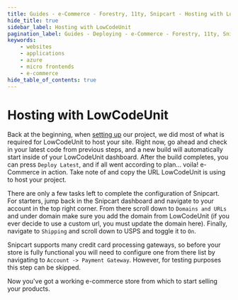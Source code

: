 ```yaml
---
title: Guides - e-Commerce - Forestry, 11ty, Snipcart - Hosting with LowCodeUnit
hide_title: true
sidebar_label: Hosting with LowCodeUnit
pagination_label: Guides - Deploying - e-Commerce - Forestry, 11ty, Snipcart - Hosting with LCU
keywords:
    - websites
    - applications
    - azure
    - micro frontends
    - e-commerce
hide_table_of_contents: true
---
```


# Hosting with LowCodeUnit

Back at the beginning, when [setting up](../../../../getting-started/create-first-project) our project, we did most of what is required for LowCodeUnit to host your site. Right now, go ahead and check in your latest code from previous steps, and a new build will automatically start inside of your LowCodeUnit dashboard.  After the build completes, you can press `Deploy Latest`, and if all went according to plan... voila! e-Commerce in action.  Take note of and copy the URL LowCodeUnit is using to host your project.

There are only a few tasks left to complete the configuration of Snipcart.  For starters, jump back in the Snipcart dashboard and navigate to your account in the top right corner. From there scroll down to `Domains and URLs` and under domain make sure you add the domain from LowCodeUnit (if you ever decide to use a custom url, you must update the domain here).  Finally, navigate to `Shipping` and scroll down to USPS and toggle it to `On`.

Snipcart supports many credit card processing gateways, so before your store is fully functional you will need to configure one from there list by navigating to `Account -> Payment Gateway`. However, for testing purposes this step can be skipped.

Now you've got a working e-commerce store from which to start selling your products.
